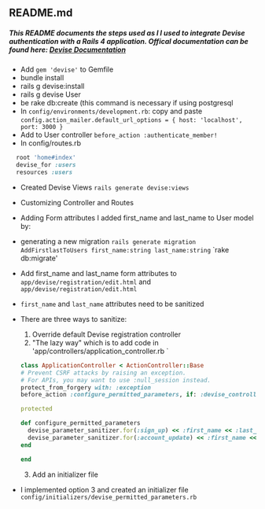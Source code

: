 ## README.md

##### This README documents the steps used as I l used to integrate Devise authentication with a Rails 4 application. Offical documentation can be found here: [Devise Documentation](https://github.com/plataformatec/devise)

* Add `gem 'devise'` to Gemfile
* bundle install
* rails g devise:install
* rails g devise User
* be rake db:create  (this command is necessary if using postgresql
* In `config/environments/development.rb`:
copy and paste
`config.action_mailer.default_url_options = { host: 'localhost', port: 3000 }`
* Add to User controller
`before_action :authenticate_member!`
* In config/routes.rb
```ruby
  root 'home#index'
  devise_for :users
  resources :users 
  ```
* Created Devise Views
` rails generate devise:views `
* Customizing Controller and Routes
* Adding Form attributes
I added first_name and last_name to User model by:
* generating a new migration
`rails generate migration AddFirstlastToUsers first_name:string last_name:string`
`rake db:migrate'
* Add first_name and last_name form attributes to 
` app/devise/registration/edit.html ` and ` app/devise/registration/edit.html `
* ` first_name ` and ` last_name ` attributes need to be sanitized
* There are three ways to sanitize:
  1. Override default Devise registration controller
  2. "The lazy way" which is to add code in 'app/controllers/application_controller.rb `
    ```ruby
    class ApplicationController < ActionController::Base
    # Prevent CSRF attacks by raising an exception.
    # For APIs, you may want to use :null_session instead.
    protect_from_forgery with: :exception
    before_action :configure_permitted_parameters, if: :devise_controller?

    protected

    def configure_permitted_parameters
      devise_parameter_sanitizer.for(:sign_up) << :first_name << :last_name
      devise_parameter_sanitizer.for(:account_update) << :first_name << :last_name
    end

    end
    ```
  3. Add an initializer file

* I implemented option 3 and created an initializer file `config/initializers/devise_permitted_parameters.rb` 
